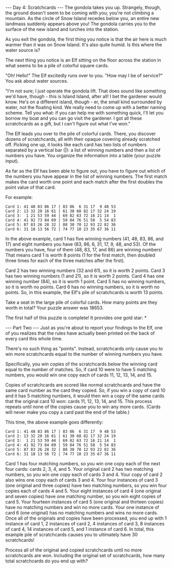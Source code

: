 --- Day 4: Scratchcards ---
The gondola takes you up. Strangely, though, the ground doesn't seem to be coming
with you; you're not climbing a mountain. As the circle of Snow Island recedes
below you, an entire new landmass suddenly appears above you! The gondola carries
you to the surface of the new island and lurches into the station.

As you exit the gondola, the first thing you notice is that the air here is much
warmer than it was on Snow Island. It's also quite humid. Is this where the water
source is?

The next thing you notice is an Elf sitting on the floor across the station in
what seems to be a pile of colorful square cards.

"Oh! Hello!" The Elf excitedly runs over to you. "How may I be of service?"
You ask about water sources.

"I'm not sure; I just operate the gondola lift. That does sound like something
we'd have, though - this is Island Island, after all! I bet the gardener would
know. He's on a different island, though - er, the small kind surrounded by water,
not the floating kind. We really need to come up with a better naming scheme.
Tell you what: if you can help me with something quick, I'll let you borrow my
boat and you can go visit the gardener. I got all these scratchcards as a gift,
but I can't figure out what I've won."

The Elf leads you over to the pile of colorful cards. There, you discover dozens
of scratchcards, all with their opaque covering already scratched off. Picking
one up, it looks like each card has two lists of numbers separated by a vertical
bar (|): a list of winning numbers and then a list of numbers you have. You
organize the information into a table (your puzzle input).

As far as the Elf has been able to figure out, you have to figure out which of
the numbers you have appear in the list of winning numbers. The first match makes
the card worth one point and each match after the first doubles the point value
of that card.

For example:
```
Card 1: 41 48 83 86 17 | 83 86  6 31 17  9 48 53
Card 2: 13 32 20 16 61 | 61 30 68 82 17 32 24 19
Card 3:  1 21 53 59 44 | 69 82 63 72 16 21 14  1
Card 4: 41 92 73 84 69 | 59 84 76 51 58  5 54 83
Card 5: 87 83 26 28 32 | 88 30 70 12 93 22 82 36
Card 6: 31 18 13 56 72 | 74 77 10 23 35 67 36 11
```
In the above example, card 1 has five winning numbers (41, 48, 83, 86, and 17)
and eight numbers you have (83, 86, 6, 31, 17, 9, 48, and 53). Of the numbers you have,
four of them (48, 83, 17, and 86) are winning numbers! That means card 1 is worth
8 points (1 for the first match, then doubled three times for each of the three
matches after the first).

Card 2 has two winning numbers (32 and 61), so it is worth 2 points.
Card 3 has two winning numbers (1 and 21), so it is worth 2 points.
Card 4 has one winning number (84), so it is worth 1 point.
Card 5 has no winning numbers, so it is worth no points.
Card 6 has no winning numbers, so it is worth no points.
So, in this example, the Elf's pile of scratchcards is worth 13 points.

Take a seat in the large pile of colorful cards. How many points are they worth in total?
Your puzzle answer was 18653.

The first half of this puzzle is complete! It provides one gold star: *

--- Part Two ---
Just as you're about to report your findings to the Elf, one of you realizes that the rules
have actually been printed on the back of every card this whole time.

There's no such thing as "points". Instead, scratchcards only cause you to win more
scratchcards equal to the number of winning numbers you have.

Specifically, you win copies of the scratchcards below the winning card equal to the number
of matches. So, if card 10 were to have 5 matching numbers, you would win one copy each of
cards 11, 12, 13, 14, and 15.

Copies of scratchcards are scored like normal scratchcards and have the same card number as
the card they copied. So, if you win a copy of card 10 and it has 5 matching numbers,
it would then win a copy of the same cards that the original card 10 won: cards 11, 12, 13,
14, and 15. This process repeats until none of the copies cause you to win any more cards.
(Cards will never make you copy a card past the end of the table.)

This time, the above example goes differently:
```
Card 1: 41 48 83 86 17 | 83 86  6 31 17  9 48 53
Card 2: 13 32 20 16 61 | 61 30 68 82 17 32 24 19
Card 3:  1 21 53 59 44 | 69 82 63 72 16 21 14  1
Card 4: 41 92 73 84 69 | 59 84 76 51 58  5 54 83
Card 5: 87 83 26 28 32 | 88 30 70 12 93 22 82 36
Card 6: 31 18 13 56 72 | 74 77 10 23 35 67 36 11
```
Card 1 has four matching numbers, so you win one copy each of the next four cards:
cards 2, 3, 4, and 5.
Your original card 2 has two matching numbers, so you win one copy each of cards 3 and 4.
Your copy of card 2 also wins one copy each of cards 3 and 4.
Your four instances of card 3 (one original and three copies) have two matching numbers,
so you win four copies each of cards 4 and 5.
Your eight instances of card 4 (one original and seven copies) have one matching number,
so you win eight copies of card 5.
Your fourteen instances of card 5 (one original and thirteen copies) have no matching numbers and win no more cards.
Your one instance of card 6 (one original) has no matching numbers and wins no more cards.
Once all of the originals and copies have been processed, you end up with 1 instance of card 1,
2 instances of card 2, 4 instances of card 3, 8 instances of card 4, 14 instances of card 5,
and 1 instance of card 6. In total, this example pile of scratchcards causes you to ultimately
have 30 scratchcards!

Process all of the original and copied scratchcards until no more scratchcards are won.
Including the original set of scratchcards, how many total scratchcards do you end up with?

